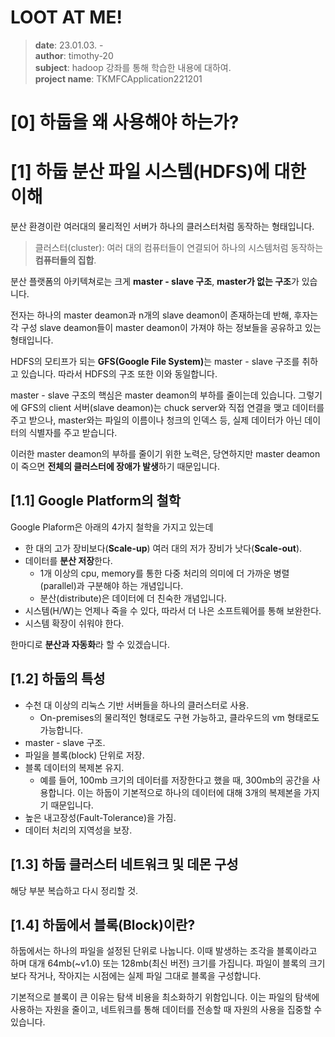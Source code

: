# LOOT AT ME!

> **date**: 23.01.03. - <br>
> **author**: timothy-20 <br>
> **subject**: hadoop 강좌를 통해 학습한 내용에 대하여.<br>
> **project name**: TKMFCApplication221201

[0] 하둡을 왜 사용해야 하는가?
===


[1] 하둡 분산 파일 시스템(HDFS)에 대한 이해
===
분산 환경이란 여러대의 물리적인 서버가 하나의 클러스터처럼 동작하는 형태입니다. 
>클러스터(cluster): 여러 대의 컴퓨터들이 연결되어 하나의 시스템처럼 동작하는 **컴퓨터들의 집합**.

분산 플랫폼의 아키텍쳐로는 크게 **master - slave 구조**, **master가 없는 구조**가 있습니다.

전자는 하나의 master deamon과 n개의 slave deamon이 존재하는데 반해, 후자는 각 구성 slave deamon들이
master deamon이 가져야 하는 정보들을 공유하고 있는 형태입니다.

HDFS의 모티프가 되는 <b>GFS(Google File System)</b>는 master - slave 구조를 취하고 있습니다.
따라서 HDFS의 구조 또한 이와 동일합니다.

master - slave 구조의 핵심은 master deamon의 부하를 줄이는데 있습니다. 그렇기에 GFS의 client 서버(slave deamon)는
chuck server와 직접 연결을 맺고 데이터를 주고 받으나, master와는 파일의 이름이나 청크의 인덱스 등, 실제 데이터가 아닌
데이터의 식별자를 주고 받습니다.

이러한 master deamon의 부하를 줄이기 위한 노력은, 당연하지만 master deamon이 죽으면 **전체의 클러스터에 장애가 발생**하기 때문입니다.

[1.1] Google Platform의 철학
---
Google Plaform은 아래의 4가지 철학을 가지고 있는데
- 한 대의 고가 장비보다(**Scale-up**) 여러 대의 저가 장비가 낫다(**Scale-out**).
- 데이터를 **분산 저장**한다.
  - 1개 이상의 cpu, memory를 통한 다중 처리의 의미에 더 가까운 병렬(parallel)과 구분해야 하는 개념입니다. 
  - 분산(distribute)은 데이터에 더 친숙한 개념입니다.
- 시스템(H/W)는 언제나 죽을 수 있다, 따라서 더 나은 소프트웨어를 통해 보완한다.
- 시스템 확장이 쉬워야 한다.

한마디로 **분산과 자동화**라 할 수 있겠습니다. 

[1.2] 하둡의 특성
---
- 수천 대 이상의 리눅스 기반 서버들을 하나의 클러스터로 사용.
  - On-premises의 물리적인 형태로도 구현 가능하고, 클라우드의 vm 형태로도 가능합니다.
- master - slave 구조.
- 파일을 블록(block) 단위로 저장.
- 블록 데이터의 복제본 유지.
  - 예를 들어, 100mb 크기의 데이터를 저장한다고 했을 때, 300mb의 공간을 사용합니다. 이는 하둡이 기본적으로 하나의 데이터에 대해 3개의 복제본을 가지기 때문입니다.
- 높은 내고장성(Fault-Tolerance)을 가짐.
- 데이터 처리의 지역성을 보장.

[1.3] 하둡 클러스터 네트워크 및 데몬 구성
---
해당 부분 복습하고 다시 정리할 것.

[1.4] 하둡에서 블록(Block)이란?
---
하둡에서는 하나의 파일을 설정된 단위로 나눕니다. 이때 발생하는 조각을 블록이라고 하며 대개 64mb(~v1.0) 또는 128mb(최신 버전) 크기를 가집니다.
파일이 블록의 크기보다 작거나, 작아지는 시점에는 실제 파일 그대로 블록을 구성합니다.

기본적으로 블록이 큰 이유는 탐색 비용을 최소화하기 위함입니다. 이는 파일의 탐색에 사용하는 자원을 줄이고,
네트워크를 통해 데이터를 전송할 때 자원의 사용을 집중할 수 있습니다.